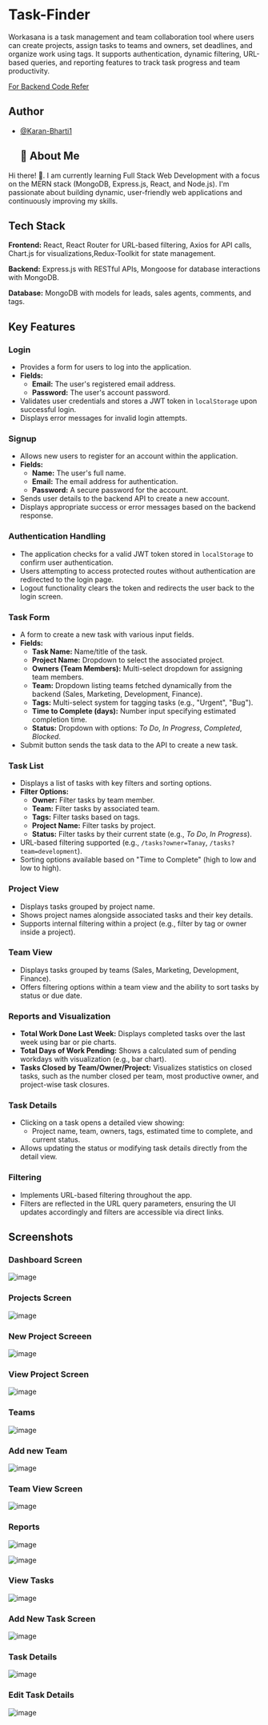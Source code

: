 
# Task-Finder

Workasana is a task management and team collaboration tool where users can create projects, assign tasks to teams and owners, set deadlines, and organize work using tags. It supports authentication, dynamic filtering, URL-based queries, and reporting features to track task progress and team productivity.

[For Backend Code Refer](https://github.com/Karan-Bharti1/TFB)

## Author

- [@Karan-Bharti1](https://github.com/Karan-Bharti1)

  ## 🚀 About Me
Hi there! 👋.
I am currently learning Full Stack Web Development with a focus on the MERN stack (MongoDB, Express.js, React, and Node.js). I'm passionate about building dynamic, user-friendly web applications and continuously improving my skills.

## Tech Stack

**Frontend:** React, React Router for URL-based filtering, Axios for API calls, Chart.js for visualizations,Redux-Toolkit for state management.

**Backend:** Express.js with RESTful APIs, Mongoose for database interactions with MongoDB.

**Database:** MongoDB with models for leads, sales agents, comments, and tags.

## Key Features

### Login
- Provides a form for users to log into the application.
- **Fields:**
  - **Email:** The user's registered email address.
  - **Password:** The user's account password.
- Validates user credentials and stores a JWT token in `localStorage` upon successful login.
- Displays error messages for invalid login attempts.

### Signup
- Allows new users to register for an account within the application.
- **Fields:**
  - **Name:** The user's full name.
  - **Email:** The email address for authentication.
  - **Password:** A secure password for the account.
- Sends user details to the backend API to create a new account.
- Displays appropriate success or error messages based on the backend response.

### Authentication Handling
- The application checks for a valid JWT token stored in `localStorage` to confirm user authentication.
- Users attempting to access protected routes without authentication are redirected to the login page.
- Logout functionality clears the token and redirects the user back to the login screen.

### Task Form
- A form to create a new task with various input fields.
- **Fields:**
  - **Task Name:** Name/title of the task.
  - **Project Name:** Dropdown to select the associated project.
  - **Owners (Team Members):** Multi-select dropdown for assigning team members.
  - **Team:** Dropdown listing teams fetched dynamically from the backend (Sales, Marketing, Development, Finance).
  - **Tags:** Multi-select system for tagging tasks (e.g., "Urgent", "Bug").
  - **Time to Complete (days):** Number input specifying estimated completion time.
  - **Status:** Dropdown with options: *To Do*, *In Progress*, *Completed*, *Blocked*.
- Submit button sends the task data to the API to create a new task.

### Task List
- Displays a list of tasks with key filters and sorting options.
- **Filter Options:**
  - **Owner:** Filter tasks by team member.
  - **Team:** Filter tasks by associated team.
  - **Tags:** Filter tasks based on tags.
  - **Project Name:** Filter tasks by project.
  - **Status:** Filter tasks by their current state (e.g., *To Do*, *In Progress*).
- URL-based filtering supported (e.g., `/tasks?owner=Tanay`, `/tasks?team=development`).
- Sorting options available based on "Time to Complete" (high to low and low to high).

### Project View
- Displays tasks grouped by project name.
- Shows project names alongside associated tasks and their key details.
- Supports internal filtering within a project (e.g., filter by tag or owner inside a project).

### Team View
- Displays tasks grouped by teams (Sales, Marketing, Development, Finance).
- Offers filtering options within a team view and the ability to sort tasks by status or due date.

### Reports and Visualization
- **Total Work Done Last Week:** Displays completed tasks over the last week using bar or pie charts.
- **Total Days of Work Pending:** Shows a calculated sum of pending workdays with visualization (e.g., bar chart).
- **Tasks Closed by Team/Owner/Project:** Visualizes statistics on closed tasks, such as the number closed per team, most productive owner, and project-wise task closures.

### Task Details
- Clicking on a task opens a detailed view showing:
  - Project name, team, owners, tags, estimated time to complete, and current status.
- Allows updating the status or modifying task details directly from the detail view.

### Filtering
- Implements URL-based filtering throughout the app.
- Filters are reflected in the URL query parameters, ensuring the UI updates accordingly and filters are accessible via direct links.


## Screenshots

### Dashboard Screen

![image](https://github.com/user-attachments/assets/65bd48a5-0c6c-4317-84e6-568ca27ece4a)


### Projects Screen

![image](https://github.com/user-attachments/assets/5679271a-a5a0-4093-a842-5d8f7edbfd74)

### New Project Screeen

![image](https://github.com/user-attachments/assets/8bd638c6-bc10-4759-a95a-b73405c2e29c)

### View Project Screen

![image](https://github.com/user-attachments/assets/2a38e9b7-7d5c-47b2-9b99-1fa6e0cf3581)

### Teams

![image](https://github.com/user-attachments/assets/04d3e1d9-575b-4967-8e0e-197033af766e)

### Add new Team

![image](https://github.com/user-attachments/assets/f4e88451-fabb-4e29-82ed-8e69bcb8d982)


### Team View Screen

![image](https://github.com/user-attachments/assets/816cfd10-d32c-4df8-b7df-ba063bc86f66)

### Reports

![image](https://github.com/user-attachments/assets/dbe843c0-91bb-4f30-bc33-1b8dc877f9fd)

![image](https://github.com/user-attachments/assets/3f5723b7-08e5-4a3b-9a57-bf2a836417c2)

### View Tasks

![image](https://github.com/user-attachments/assets/a47b40de-742f-48d5-a39d-f438fdb18c55)

### Add New Task Screen

![image](https://github.com/user-attachments/assets/a3070388-be66-4e95-8afb-ac4aec1808fe)

### Task Details

![image](https://github.com/user-attachments/assets/b115ba2c-337f-4b45-beda-d67045160cce)

### Edit Task Details

![image](https://github.com/user-attachments/assets/c1d7b2cd-6535-465d-ba67-7ff4ae0cd833)

